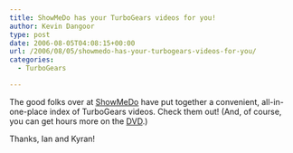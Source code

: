 ```yaml
---
title: ShowMeDo has your TurboGears videos for you!
author: Kevin Dangoor
type: post
date: 2006-08-05T04:08:15+00:00
url: /2006/08/05/showmedo-has-your-turbogears-videos-for-you/
categories:
  - TurboGears

---
```

The good folks over at [ShowMeDo][1] have put together a convenient, all-in-one-place index of TurboGears videos. Check them out! (And, of course, you can get hours more on the [DVD][2].)

Thanks, Ian and Kyran!

 [1]: http://showmedo.com/videos/TurboGears
 [2]: http://www.turbogears.org/ultimate.html
